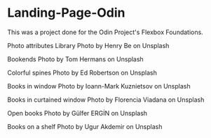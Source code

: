 # Landing-Page-Odin
This was a project done for the Odin Project's Flexbox Foundations.

Photo attributes
Library
Photo by Henry Be on Unsplash

Bookends
Photo by Tom Hermans on Unsplash

Colorful spines
Photo by Ed Robertson on Unsplash

Books in window
Photo by Ioann-Mark Kuznietsov on Unsplash

Books in curtained window
Photo by Florencia Viadana on Unsplash

Open books
Photo by Gülfer ERGİN on Unsplash

Books on a shelf
Photo by Ugur Akdemir on Unsplash
